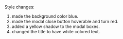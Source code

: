 Style changes:

1. made the background color blue.
2. made the modal close button hoverable and turn red.
3. added a yellow shadow to the modal boxes.
4. changed the title to have white colored text.

